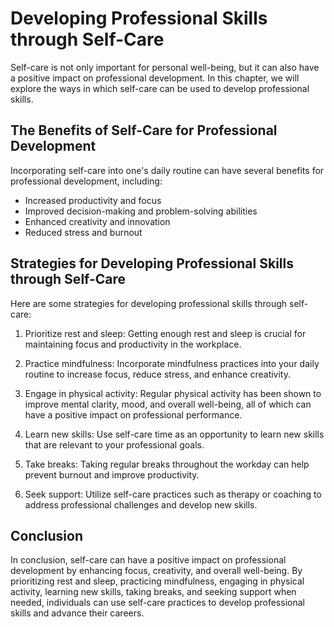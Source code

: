 # Developing Professional Skills through Self-Care

Self-care is not only important for personal well-being, but it can also have a positive impact on professional development. In this chapter, we will explore the ways in which self-care can be used to develop professional skills.

The Benefits of Self-Care for Professional Development
------------------------------------------------------

Incorporating self-care into one's daily routine can have several benefits for professional development, including:

* Increased productivity and focus
* Improved decision-making and problem-solving abilities
* Enhanced creativity and innovation
* Reduced stress and burnout

Strategies for Developing Professional Skills through Self-Care
---------------------------------------------------------------

Here are some strategies for developing professional skills through self-care:

1. Prioritize rest and sleep: Getting enough rest and sleep is crucial for maintaining focus and productivity in the workplace.

2. Practice mindfulness: Incorporate mindfulness practices into your daily routine to increase focus, reduce stress, and enhance creativity.

3. Engage in physical activity: Regular physical activity has been shown to improve mental clarity, mood, and overall well-being, all of which can have a positive impact on professional performance.

4. Learn new skills: Use self-care time as an opportunity to learn new skills that are relevant to your professional goals.

5. Take breaks: Taking regular breaks throughout the workday can help prevent burnout and improve productivity.

6. Seek support: Utilize self-care practices such as therapy or coaching to address professional challenges and develop new skills.

Conclusion
----------

In conclusion, self-care can have a positive impact on professional development by enhancing focus, creativity, and overall well-being. By prioritizing rest and sleep, practicing mindfulness, engaging in physical activity, learning new skills, taking breaks, and seeking support when needed, individuals can use self-care practices to develop professional skills and advance their careers.
